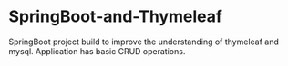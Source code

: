 # SpringBoot-and-Thymeleaf
SpringBoot project build to improve the understanding of thymeleaf and mysql.
Application has basic CRUD operations.
